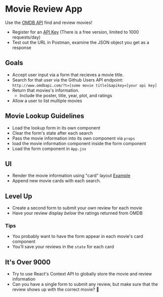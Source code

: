 # Movie Review App

Use the [OMDB API](https://www.omdbapi.com/) find and review movies!

* Register for an [API Key](https://www.omdbapi.com/apikey.aspx) (There is a free version, limited to 1000 requests/day)
* Test out the URL in Postman, examine the JSON object you get as a response

## Goals

* Accept user input via a form that recieves a movie title.
* Search for that user via the Github Users API endpoint: `http://www.omdbapi.com/?t=[some movie title]&apikey=[your api key]`
* Return that movies's information.
  * Include the poster, title, year, plot, and ratings
* Allow a user to list multiple movies

## Movie Lookup Guidelines

* Load the lookup form in its own component
* Clear the form's state after each search
* Pass the movie information into its own component via `props`
* load the movie information component inside the form component
* Load the form component in `App.jsx`

## UI

* Render the movie information using "card" layout [Example](https://uxplanet.org/using-card-based-design-to-enhance-ux-51f965ab70cb)
* Append new movie cards with each search.

## Level Up

* Create a second form to submit your _own_ review for each movie
* Have your review display _below_ the ratings returned from OMDB

### Tips

* You probably want to have the form appear in each movie's card component
* You'll save your reviews in the `state` for each card

## It's Over 9000

* Try to use React's Context API to globally store the movie and review information
* Can you have a single form to submit any review, but make sure that the review shows up with the correct movie? 🤔
